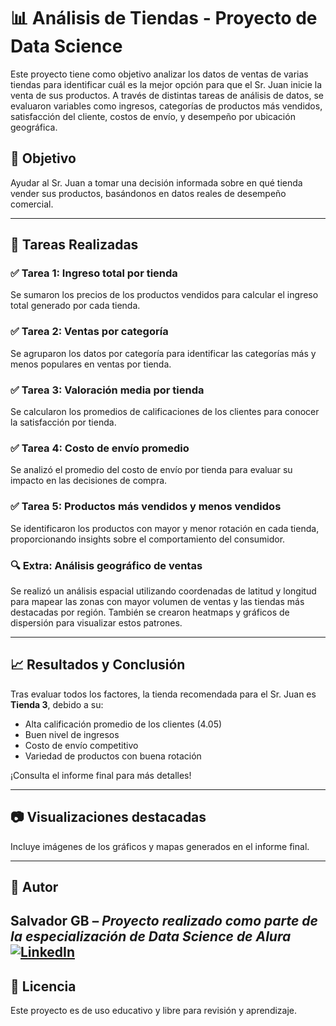 # 📊 Análisis de Tiendas - Proyecto de Data Science

Este proyecto tiene como objetivo analizar los datos de ventas de varias tiendas para identificar cuál es la mejor opción para que el Sr. Juan inicie la venta de sus productos. A través de distintas tareas de análisis de datos, se evaluaron variables como ingresos, categorías de productos más vendidos, satisfacción del cliente, costos de envío, y desempeño por ubicación geográfica.

## 🧠 Objetivo

Ayudar al Sr. Juan a tomar una decisión informada sobre en qué tienda vender sus productos, basándonos en datos reales de desempeño comercial.

---

## 📌 Tareas Realizadas

### ✅ Tarea 1: Ingreso total por tienda

Se sumaron los precios de los productos vendidos para calcular el ingreso total generado por cada tienda.

### ✅ Tarea 2: Ventas por categoría

Se agruparon los datos por categoría para identificar las categorías más y menos populares en ventas por tienda.

### ✅ Tarea 3: Valoración media por tienda

Se calcularon los promedios de calificaciones de los clientes para conocer la satisfacción por tienda.

### ✅ Tarea 4: Costo de envío promedio

Se analizó el promedio del costo de envío por tienda para evaluar su impacto en las decisiones de compra.

### ✅ Tarea 5: Productos más vendidos y menos vendidos

Se identificaron los productos con mayor y menor rotación en cada tienda, proporcionando insights sobre el comportamiento del consumidor.

### 🔍 Extra: Análisis geográfico de ventas

Se realizó un análisis espacial utilizando coordenadas de latitud y longitud para mapear las zonas con mayor volumen de ventas y las tiendas más destacadas por región. También se crearon heatmaps y gráficos de dispersión para visualizar estos patrones.

---

## 📈 Resultados y Conclusión

Tras evaluar todos los factores, la tienda recomendada para el Sr. Juan es **Tienda 3**, debido a su:

- Alta calificación promedio de los clientes (4.05)
- Buen nivel de ingresos
- Costo de envío competitivo
- Variedad de productos con buena rotación

¡Consulta el informe final para más detalles!

---

## 📷 Visualizaciones destacadas

Incluye imágenes de los gráficos y mapas generados en el informe final.

---

## 🙌 Autor

**Salvador GB** – *Proyecto realizado como parte de la especialización de Data Science de Alura*  
[![LinkedIn](https://img.shields.io/badge/LinkedIn-blue?style=for-the-badge&logo=linkedin)](https://www.linkedin.com/in/salvadorgonzales/) 
---

## 📄 Licencia

Este proyecto es de uso educativo y libre para revisión y aprendizaje.
